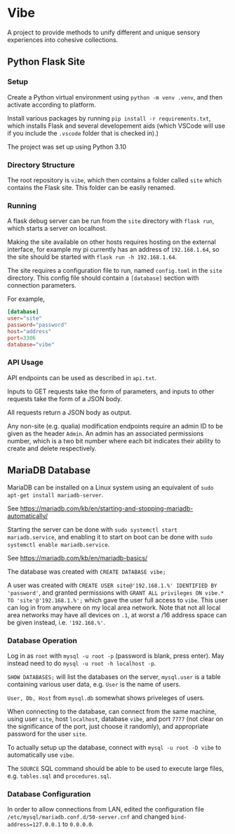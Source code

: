 # Vibe

A project to provide methods to unify different and unique
sensory experiences into cohesive collections.

## Python Flask Site

### Setup

Create a Python virtual environment using `python -m venv .venv`,
and then activate according to platform.

Install various packages by running `pip install -r requirements.txt`,
which installs Flask and several developement aids
(which VSCode will use if you include the `.vscode` folder that is checked in).)

The project was set up using Python 3.10

### Directory Structure

The root repository is `vibe`, which then contains a folder called `site`
which contains the Flask site. This folder can be easily renamed.

### Running

A flask debug server can be run from the `site` directory with `flask run`,
which starts a server on localhost.

Making the site available on other hosts requires hosting on the external interface,
for example my pi currently has an address of `192.168.1.64`,
so the site should be started with `flask run -h 192.168.1.64`.

The site requires a configuration file to run, named `config.toml` in the `site` directory.
This config file should contain a `[database]` section with connection parameters.

For example,

```toml
[database]
user="site"
password="password"
host="address"
port=3306
database="vibe"
```

### API Usage

API endpoints can be used as described in `api.txt`.

Inputs to GET requests take the form of parameters,
and inputs to other requests take the form of a JSON body.

All requests return a JSON body as output.

Any non-site (e.g. qualia) modification endpoints
require an admin ID to be given as the header `Admin`.
An admin has an associated permissions number,
which is a two bit number where each bit
indicates their ability to create and delete respectively.

## MariaDB Database

MariaDB can be installed on a Linux system
using an equivalent of `sudo apt-get install mariadb-server`.

See <https://mariadb.com/kb/en/starting-and-stopping-mariadb-automatically/>

Starting the server can be done with
`sudo systemctl start mariadb.service`,
and enabling it to start on boot can be done with
`sudo systemctl enable mariadb.service`.

See <https://mariadb.com/kb/en/mariadb-basics/>

The database was created with `CREATE DATABASE vibe;`

A user was created with `CREATE USER site@'192.168.1.%' IDENTIFIED BY 'password'`,
and granted permissions with `GRANT ALL privileges ON vibe.* TO 'site'@'192.168.1.%';`
which gave the user full access to `vibe`.
This user can log in from anywhere on my local area network.
Note that not all local area networks may have all devices on `.1`,
at worst a /16 address space can be given instead, i.e. `'192.168.%'`.

### Database Operation

Log in as `root` with `mysql -u root -p` (password is blank, press enter).
May instead need to do `mysql -u root -h localhost -p`.

`SHOW DATABASES;` will list the databases on the server,
`mysql.user` is a table containing various user data,
e.g. `User` is the name of users.

`User, Db, Host` from `mysql.db` somewhat shows priveleges of users.

When connecting to the database,
can connect from the same machine,
using user `site`, host `localhost`, database `vibe`, and port `7777`
(not clear on the significance of the port, just choose it randomly),
and appropriate password for the user `site`.

To actually setup up the database,
connect with `mysql -u root -D vibe` to automatically use `vibe`.

The `SOURCE` SQL command should be able to be used to execute
large files, e.g. `tables.sql` and `procedures.sql`.

### Database Configuration

In order to allow connections from LAN,
edited the configuration file `/etc/mysql/mariadb.conf.d/50-server.cnf`
and changed `bind-address=127.0.0.1` to `0.0.0.0`.
